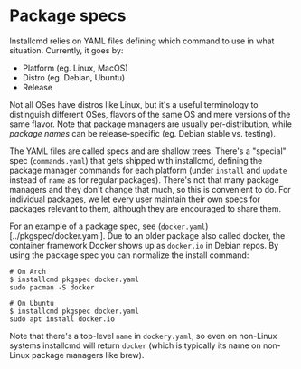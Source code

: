 # Package specs
Installcmd relies on YAML files defining which command to use in what situation. Currently, it goes by:

* Platform (eg. Linux, MacOS)
* Distro (eg. Debian, Ubuntu)
* Release

Not all OSes have distros like Linux, but it's a useful terminology to distinguish different OSes, flavors of the same OS and mere versions of the same flavor. Note that package managers are usually per-distribution, while *package names* can be release-specific (eg. Debian stable vs. testing).

The YAML files are called specs and are shallow trees. There's a "special" spec (`commands.yaml`) that gets shipped with installcmd, defining the package manager commands for each platform (under `install` and `update` instead of `name` as for regular packages). There's not that many package managers and they don't change that much, so this is convenient to do. For individual packages, we let every user maintain their own specs for packages relevant to them, although they are encouraged to share them.

For an example of a package spec, see (`docker.yaml`)[../pkgspec/docker.yaml]. Due to an older package also called docker, the container framework Docker shows up as `docker.io` in Debian repos. By using the package spec you can normalize the install command:
```
# On Arch
$ installcmd pkgspec docker.yaml
sudo pacman -S docker

# On Ubuntu
$ installcmd pkgspec docker.yaml
sudo apt install docker.io
``` 

Note that there's a top-level `name` in `dockery.yaml`, so even on non-Linux systems installcmd will return `docker` (which is typically its name on non-Linux package managers like brew).
